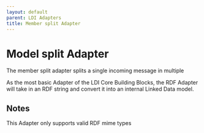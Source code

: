 ```yaml
---
layout: default
parent: LDI Adapters
title: Member split Adapter
---
```


# Model split Adapter

The member split adapter splits a single incoming message in multiple 

As the most basic Adapter of the LDI Core Building Blocks, the RDF Adapter will take in an RDF string and convert it
into an internal Linked Data model.

## Notes

This Adapter only supports valid RDF mime types